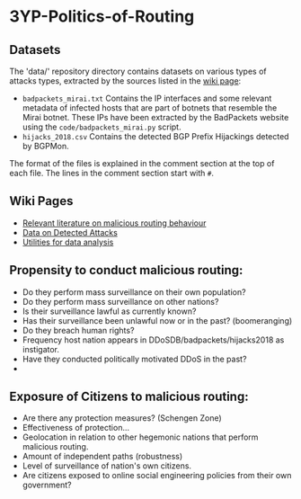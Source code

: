 # 3YP-Politics-of-Routing

## Datasets

The 'data/' repository directory contains datasets on various types of attacks types, extracted by the sources listed in the [wiki page](https://github.com/niknakatory/3YP-Politics-of-Routing/wiki#data-on-detected-routing-attacks):

* `badpackets_mirai.txt`
   Contains the IP interfaces and some relevant metadata of infected hosts that are part of botnets that resemble the Mirai botnet. 
   These IPs have been extracted by the BadPackets website using the `code/badpackets_mirai.py` script.
* `hijacks_2018.csv`
   Contains the detected BGP Prefix Hijackings detected by BGPMon.
   
The format of the files is explained in the comment section at the top of each file.
The lines in the comment section start with `#`.

## Wiki Pages

* [Relevant literature on malicious routing behaviour](https://github.com/niknakatory/3YP-Politics-of-Routing/wiki)
* [Data on Detected Attacks](https://github.com/niknakatory/3YP-Politics-of-Routing/wiki#data-on-detected-routing-attacks)
* [Utilities for data analysis](https://github.com/niknakatory/3YP-Politics-of-Routing/wiki#utilities)


## Propensity to conduct malicious routing:

* Do they perform mass surveillance on their own population?
* Do they perform mass surveillance on other nations?
* Is their surveillance lawful as currently known?
* Has their surveillance been unlawful now or in the past? (boomeranging)
* Do they breach human rights?
* Frequency host nation appears in DDoSDB/badpackets/hijacks2018 as instigator. 
* Have they conducted politically motivated DDoS in the past?
* 

## Exposure of Citizens to malicious routing:

* Are there any protection measures? (Schengen Zone)
* Effectiveness of protection...
* Geolocation in relation to other hegemonic nations that perform malicious routing. 
* Amount of independent paths (robustness)
* Level of surveillance of nation's own citizens. 
* Are citizens exposed to online social engineering policies from their own government?

